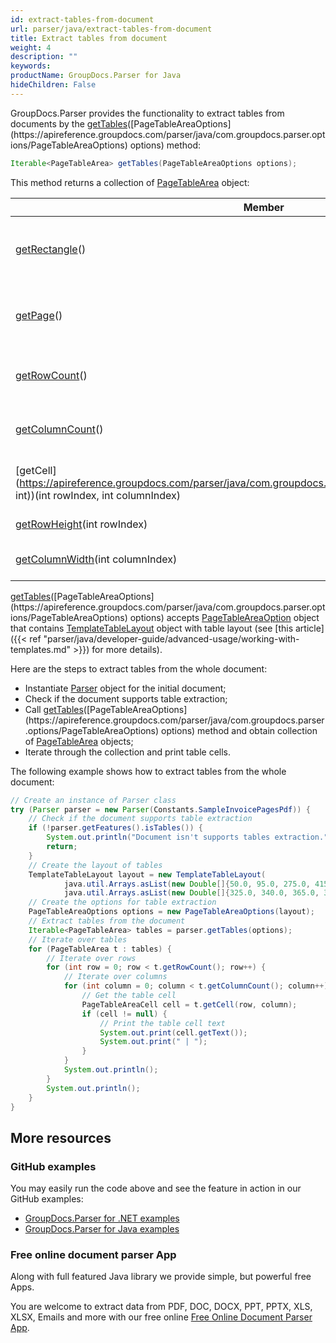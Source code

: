 ```yaml
---
id: extract-tables-from-document
url: parser/java/extract-tables-from-document
title: Extract tables from document
weight: 4
description: ""
keywords: 
productName: GroupDocs.Parser for Java
hideChildren: False
---
```


GroupDocs.Parser provides the functionality to extract tables from documents by the [getTables](https://apireference.groupdocs.com/parser/java/com.groupdocs.parser/Parser#getTables(com.groupdocs.parser.options.PageTableAreaOptions))([PageTableAreaOptions](https://apireference.groupdocs.com/parser/java/com.groupdocs.parser.options/PageTableAreaOptions) options) method:

```java
Iterable<PageTableArea> getTables(PageTableAreaOptions options);
```

This method returns a collection of [PageTableArea](https://apireference.groupdocs.com/parser/java/com.groupdocs.parser.data/PageTableArea) object:

| Member                                                       | Description                                     |
| ------------------------------------------------------------ | ----------------------------------------------- |
| [getRectangle](https://apireference.groupdocs.com/parser/java/com.groupdocs.parser.data/PageArea#getRectangle())() | The rectangular area that bounds text area.     |
| [getPage](https://apireference.groupdocs.com/parser/java/com.groupdocs.parser.data/PageArea#getPage())() | The page information (page index and page size) |
| [getRowCount](https://apireference.groupdocs.com/parser/java/com.groupdocs.parser.data/PageTableArea#getRowCount())() | The total number of the table rows.             |
| [getColumnCount](https://apireference.groupdocs.com/parser/java/com.groupdocs.parser.data/PageTableArea#getColumnCount())() | The total number of the table columns.          |
| [getCell](https://apireference.groupdocs.com/parser/java/com.groupdocs.parser.data/PageTableArea#getCell(int, int))(int rowIndex, int columnIndex) | The table cell by row and column indexes.       |
| [getRowHeight](https://apireference.groupdocs.com/parser/java/com.groupdocs.parser.data/PageTableArea#getRowHeight(int))(int rowIndex) | The the row height.                             |
| [getColumnWidth](https://apireference.groupdocs.com/parser/java/com.groupdocs.parser.data/PageTableArea#getColumnWidth(int))(int columnIndex) | Returns the column width.                       |

[getTables](https://apireference.groupdocs.com/parser/java/com.groupdocs.parser/Parser#getTables(com.groupdocs.parser.options.PageTableAreaOptions))([PageTableAreaOptions](https://apireference.groupdocs.com/parser/java/com.groupdocs.parser.options/PageTableAreaOptions) options) accepts [PageTableAreaOption](https://apireference.groupdocs.com/parser/java/com.groupdocs.parser.options/PageTableAreaOptions) object that contains [TemplateTableLayout](https://apireference.groupdocs.com/parser/java/com.groupdocs.parser.templates/TemplateTableLayout) object with table layout (see [this article]({{< ref "parser/java/developer-guide/advanced-usage/working-with-templates.md" >}}) for more details).

Here are the steps to extract tables from the whole document:

- Instantiate [Parser](https://apireference.groupdocs.com/parser/java/com.groupdocs.parser/Parser) object for the initial document;
- Check if the document supports table extraction;
- Call [getTables](https://apireference.groupdocs.com/parser/java/com.groupdocs.parser/Parser#getTables(com.groupdocs.parser.options.PageTableAreaOptions))([PageTableAreaOptions](https://apireference.groupdocs.com/parser/java/com.groupdocs.parser.options/PageTableAreaOptions) options) method and obtain collection of [PageTableArea](https://apireference.groupdocs.com/parser/java/com.groupdocs.parser.data/PageTableArea) objects;
- Iterate through the collection and print table cells.

The following example shows how to extract tables from the whole document:

```java
// Create an instance of Parser class
try (Parser parser = new Parser(Constants.SampleInvoicePagesPdf)) {
    // Check if the document supports table extraction
    if (!parser.getFeatures().isTables()) {
        System.out.println("Document isn't supports tables extraction.");
        return;
    }
    // Create the layout of tables
    TemplateTableLayout layout = new TemplateTableLayout(
            java.util.Arrays.asList(new Double[]{50.0, 95.0, 275.0, 415.0, 485.0, 545.0}),
            java.util.Arrays.asList(new Double[]{325.0, 340.0, 365.0, 395.0}));
    // Create the options for table extraction
    PageTableAreaOptions options = new PageTableAreaOptions(layout);
    // Extract tables from the document
    Iterable<PageTableArea> tables = parser.getTables(options);
    // Iterate over tables
    for (PageTableArea t : tables) {
        // Iterate over rows
        for (int row = 0; row < t.getRowCount(); row++) {
            // Iterate over columns
            for (int column = 0; column < t.getColumnCount(); column++) {
                // Get the table cell
                PageTableAreaCell cell = t.getCell(row, column);
                if (cell != null) {
                    // Print the table cell text
                    System.out.print(cell.getText());
                    System.out.print(" | ");
                }
            }
            System.out.println();
        }
        System.out.println();
    }
}
```

## More resources

### GitHub examples

You may easily run the code above and see the feature in action in our GitHub examples:

- [GroupDocs.Parser for .NET examples](https://github.com/groupdocs-parser/GroupDocs.Parser-for-.NET)
- [GroupDocs.Parser for Java examples](https://github.com/groupdocs-parser/GroupDocs.Parser-for-Java)

### Free online document parser App

Along with full featured Java library we provide simple, but powerful free Apps.

You are welcome to extract data from PDF, DOC, DOCX, PPT, PPTX, XLS, XLSX, Emails and more with our free online [Free Online Document Parser App](https://products.groupdocs.app/parser).
